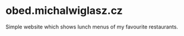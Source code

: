 obed.michalwiglasz.cz
=====================

Simple website which shows lunch menus of my favourite restaurants.
